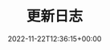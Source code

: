---
weight: 200
title: "更新日志"
description: "Changelog"
icon: update
date: 2022-11-22T12:36:15+00:00
lastmod: 2022-11-22T12:36:15+00:00
draft: false
images: []
---